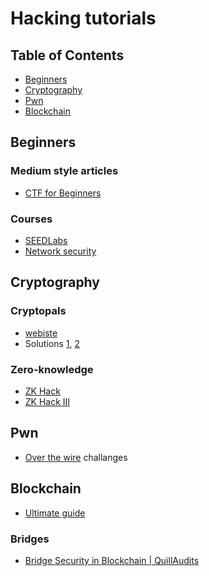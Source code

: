 # Hacking tutorials

## Table of Contents

* [Beginners](#beginners)
* [Cryptography](#cryptography)
* [Pwn](#pwn)
* [Blockchain](#blockchain)




## Beginners

### Medium style articles

- [CTF for Beginners](https://dev.to/atan/what-is-ctf-and-how-to-get-started-3f04)

### Courses

- [SEEDLabs](https://seedsecuritylabs.org/)
- [Network security](https://fenix.tecnico.ulisboa.pt/disciplinas/SIRS7/2020-2021/1-semestre/labs)

## Cryptography

### Cryptopals

- [webiste](https://cryptopals.com)
- Solutions [1](https://github.com/ricpacca/cryptopals), [2](https://cedricvanrompay.gitlab.io/cryptopals/)

### Zero-knowledge

- [ZK Hack](https://zkhack.dev/events/#puzzles)
- [ZK Hack III](https://zkhack.dev/zkhackIII/#puzzles)

## Pwn

- [Over the wire](https://overthewire.org/wargames/) challanges

## Blockchain

- [Ultimate guide](https://medium.com/immunefi/hacking-the-blockchain-an-ultimate-guide-4f34b33c6e8b)

### Bridges

- [Bridge Security in Blockchain | QuillAudits](https://link.medium.com/Pd10wcNikub)